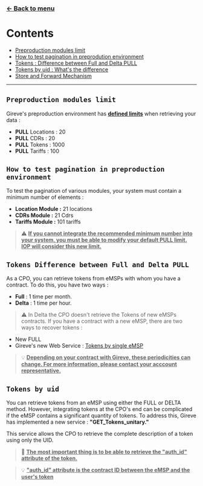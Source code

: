### [<- Back to menu](README.md)


# Contents

* [Preproduction modules limit](#preproduction-modules-limit)
* [How to test pagination in preprodution environment](#how-to-test-pagination-in-preproduction-environment)
* [Tokens : Difference between Full and Delta PULL](#tokens-difference-between-full-and-delta-pull)
* [Tokens by uid : What's the difference](#tokens-by-uid)
* [Store and Forward Mechanism](#store-and-forward-mechanism)
 
*** 

## `Preproduction modules limit`

Gireve's preproduction environment has **<ins>defined limits</ins>** when retrieving your data :

- **PULL** Locations : 20
- **PULL** CDRs : 20
- **PULL** Tokens : 1000 
- **PULL** Tariffs : 100


## `How to test pagination in preproduction environment`

To test the pagination of various modules, your system must contain a minimum number of elements : 

- **Location Module :** 21 locations
- **CDRs Module :** 21 Cdrs
- **Tariffs Module :** 101 tariffs

> :warning: **<ins>If you cannot integrate the recommended minimum number into your system, you must be able to modify your default PULL limit.
IOP will consider this new limit.</ins>**


## `Tokens Difference between Full and Delta PULL`

As a CPO, you can retrieve tokens from eMSPs with whom you have a contract.
To do this, you have two ways :

- **Full** : 1 time per month.
- **Delta** : 1 time per hour.

> :warning: In Delta the CPO doesn't retrieve the Tokens of new eMSPs contracts. 
If you have a contract with a new eMSP, there are two ways to recover tokens :

- New FULL
- Gireve's new Web Service : [Tokens by single eMSP](cpo_tokens.md#pull-tokens-retrieve-locations-of-a-single-given-cpo)

> :bulb: **<ins>Depending on your contract with Gireve, these periodicities can change. For more information, please contact your acccount representative.</ins>**

## `Tokens by uid`

You can retrieve tokens from an eMSP using either the FULL or DELTA method. However, integrating tokens at the CPO's end can be complicated if the eMSP contains a significant quantity of tokens. To address this, Gireve has implemented a new service : **"GET_Tokens_unitary."**

This service allows the CPO to retrieve the complete description of a token using only the UID.

> :memo: **<ins>The most important thing is to be able to retrieve the "auth_id" attribute of the token.</ins>**

> :bulb: **<ins>"auth_id" attribute is the contract ID between the eMSP and the user's token</ins>**

